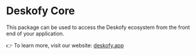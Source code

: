 # Deskofy Core

This package can be used to access the Deskofy ecosystem from the front end of your application.

👉 To learn more, visit our website: [deskofy.app](https://deskofy.app?utm_source=core-package-readme)
